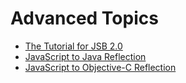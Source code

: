 # Advanced Topics

- [The Tutorial for JSB 2.0](JSB2.0-learning.md)
- [JavaScript to Java Reflection](java-reflection.md)
- [JavaScript to Objective-C Reflection](oc-reflection.md)